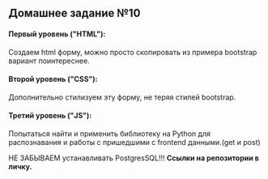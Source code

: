 
## Домашнее задание №10

#### Первый уровень ("HTML"):
Создаем html форму, можно просто скопировать из примера bootstrap вариант поинтереснее.

#### Второй уровень ("CSS"):
Дополнительно стилизуем эту форму, не теряя стилей bootstrap.

#### Третий уровень ("JS"):
Попытаться найти и применить библиотеку на Python для распознавания и работы с пришедшими с frontend данными.(get и post)

НЕ ЗАБЫВАЕМ устанавливать PostgresSQL!!!
**Ссылки на репозитории в личку.**
